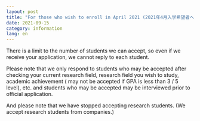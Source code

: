 ```yaml
---
layout: post
title: "For those who wish to enroll in April 2021 (2021年4月入学希望者へ）"
date: 2021-09-15
category: information
lang: en
---
```


There is a limit to the number of students we can accept, so even if we receive your application, we cannot reply to each student.

Please note that we only respond to students who may be accepted after checking your current research field, research field you wish to study, academic achievement ( may not be accepted if GPA is less than 3 / 5 level), etc. and students who may be accepted may be interviewed prior to official application.

And please note that we have stopped accepting research students.
(We accept research students from companies.)